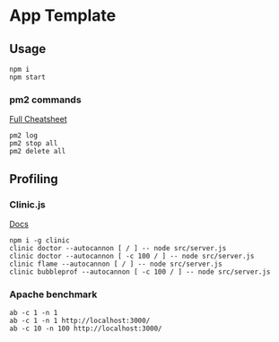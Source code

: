 # App Template

## Usage

`npm i`  
`npm start`

### pm2 commands

[Full Cheatsheet](https://devhints.io/pm2)

`pm2 log`  
`pm2 stop all`  
`pm2 delete all`

## Profiling

### Clinic.js

[Docs](https://clinicjs.org/documentation/)

`npm i -g clinic`  
`clinic doctor --autocannon [ / ] -- node src/server.js`  
`clinic doctor --autocannon [ -c 100 / ] -- node src/server.js`  
`clinic flame --autocannon [ / ] -- node src/server.js`  
`clinic bubbleprof --autocannon [ -c 100 / ] -- node src/server.js`

### Apache benchmark

`ab -c 1 -n 1`  
`ab -c 1 -n 1 http://localhost:3000/`  
`ab -c 10 -n 100 http://localhost:3000/`
